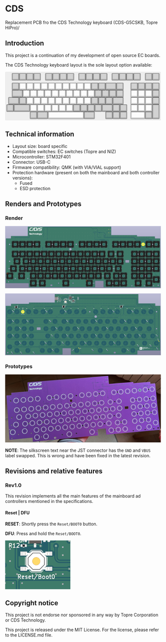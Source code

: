 # CDS

Replacement PCB fro the CDS Technology keyboard  (CDS-G5CSKB, Topre HiPro)/

## Introduction

This project is a continuation of my development of open source EC boards.

The CDS Technology keyboard layout is the sole layout option available:

![Layout option](/Assets/Layout_option.png)

## Technical information

- Layout size: board specific
- Compatible switches: EC switches (Topre and NIZ)
- Microcontroller: STM32F401
- Connector: USB-C
- Firmware compatibility: QMK (with VIA/VIAL support)
- Protection hardware (present on both the mainboard and both controller versions):
  - Fused
  - ESD protection

## Renders and Prototypes

### Render

![PCB Front Render](/Assets/PCB_render_front.png)

![PCB Back Render](/Assets/PCB_render_back.png)

### Prototypes

![PCB Front](/Assets/PCB_front.png)

**NOTE**: The silkscreen text near the JST connector has the `GND` and `VBUS` label swapped. This is wrong and have been fixed in the latest revision.

## Revisions and relative features

### Rev1.0

This revision implements all the main features of the mainboard ad controllers mentioned in the specifications.

#### Reset | DFU

**RESET**: Shortly press the `Reset/BOOT0` button.

**DFU**: Press and hold the `Reset/BOOT0`.

![Boot0 pins](/Assets/reset_boot0_button.png)

## Copyright notice

This project is not endorse nor sponsored in any way by Topre Corporation or CDS Technology.

This project is released under the MIT License. For the license, please refer to the LICENSE.md file.

